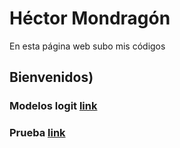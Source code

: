 # Héctor Mondragón
En esta página web subo mis códigos

## Bienvenidos)

### Modelos logit [link](prueba)

### Prueba [link](trial)


